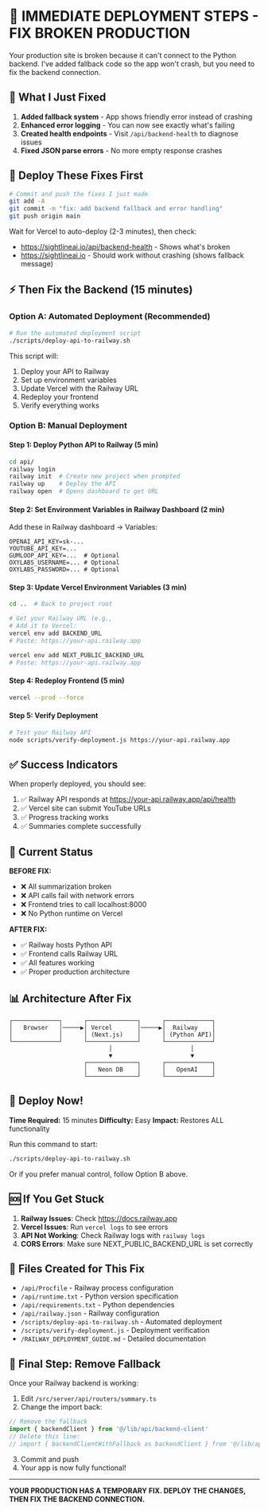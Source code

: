 # 🚨 IMMEDIATE DEPLOYMENT STEPS - FIX BROKEN PRODUCTION

Your production site is broken because it can't connect to the Python backend. I've added fallback code so the app won't crash, but you need to fix the backend connection.

## 🔧 What I Just Fixed

1. **Added fallback system** - App shows friendly error instead of crashing
2. **Enhanced error logging** - You can now see exactly what's failing
3. **Created health endpoints** - Visit `/api/backend-health` to diagnose issues
4. **Fixed JSON parse errors** - No more empty response crashes

## 🚀 Deploy These Fixes First

```bash
# Commit and push the fixes I just made
git add -A
git commit -m "fix: add backend fallback and error handling"
git push origin main
```

Wait for Vercel to auto-deploy (2-3 minutes), then check:
- https://sightlineai.io/api/backend-health - Shows what's broken
- https://sightlineai.io - Should work without crashing (shows fallback message)

## ⚡ Then Fix the Backend (15 minutes)

### Option A: Automated Deployment (Recommended)
```bash
# Run the automated deployment script
./scripts/deploy-api-to-railway.sh
```

This script will:
1. Deploy your API to Railway
2. Set up environment variables
3. Update Vercel with the Railway URL
4. Redeploy your frontend
5. Verify everything works

### Option B: Manual Deployment

#### Step 1: Deploy Python API to Railway (5 min)
```bash
cd api/
railway login
railway init  # Create new project when prompted
railway up    # Deploy the API
railway open  # Opens dashboard to get URL
```

#### Step 2: Set Environment Variables in Railway Dashboard (2 min)
Add these in Railway dashboard → Variables:
```
OPENAI_API_KEY=sk-...
YOUTUBE_API_KEY=...
GUMLOOP_API_KEY=...  # Optional
OXYLABS_USERNAME=... # Optional
OXYLABS_PASSWORD=... # Optional
```

#### Step 3: Update Vercel Environment Variables (3 min)
```bash
cd ..  # Back to project root

# Get your Railway URL (e.g.,
# Add it to Vercel:
vercel env add BACKEND_URL
# Paste: https://your-api.railway.app

vercel env add NEXT_PUBLIC_BACKEND_URL
# Paste: https://your-api.railway.app
```

#### Step 4: Redeploy Frontend (5 min)
```bash
vercel --prod --force
```

#### Step 5: Verify Deployment
```bash
# Test your Railway API
node scripts/verify-deployment.js https://your-api.railway.app
```

## ✅ Success Indicators

When properly deployed, you should see:
1. ✅ Railway API responds at https://your-api.railway.app/api/health
2. ✅ Vercel site can submit YouTube URLs
3. ✅ Progress tracking works
4. ✅ Summaries complete successfully

## 🔴 Current Status

**BEFORE FIX:**
- ❌ All summarization broken
- ❌ API calls fail with network errors
- ❌ Frontend tries to call localhost:8000
- ❌ No Python runtime on Vercel

**AFTER FIX:**
- ✅ Railway hosts Python API
- ✅ Frontend calls Railway URL
- ✅ All features working
- ✅ Proper production architecture

## 📊 Architecture After Fix

```
┌─────────────┐      ┌──────────────┐      ┌─────────────┐
│   Browser   │─────▶│ Vercel       │─────▶│  Railway    │
│             │      │ (Next.js)    │      │ (Python API)│
└─────────────┘      └──────────────┘      └─────────────┘
                            │                      │
                            ▼                      ▼
                     ┌──────────────┐      ┌─────────────┐
                     │   Neon DB    │      │   OpenAI    │
                     └──────────────┘      └─────────────┘
```

## 🚀 Deploy Now!

**Time Required:** 15 minutes
**Difficulty:** Easy
**Impact:** Restores ALL functionality

Run this command to start:
```bash
./scripts/deploy-api-to-railway.sh
```

Or if you prefer manual control, follow Option B above.

## 🆘 If You Get Stuck

1. **Railway Issues**: Check https://docs.railway.app
2. **Vercel Issues**: Run `vercel logs` to see errors
3. **API Not Working**: Check Railway logs with `railway logs`
4. **CORS Errors**: Make sure NEXT_PUBLIC_BACKEND_URL is set correctly

## 📝 Files Created for This Fix

- `/api/Procfile` - Railway process configuration
- `/api/runtime.txt` - Python version specification
- `/api/requirements.txt` - Python dependencies
- `/api/railway.json` - Railway configuration
- `/scripts/deploy-api-to-railway.sh` - Automated deployment
- `/scripts/verify-deployment.js` - Deployment verification
- `/RAILWAY_DEPLOYMENT_GUIDE.md` - Detailed documentation

## 🎯 Final Step: Remove Fallback

Once your Railway backend is working:

1. Edit `/src/server/api/routers/summary.ts`
2. Change the import back:
```typescript
// Remove the fallback
import { backendClient } from '@/lib/api/backend-client'
// Delete this line:
// import { backendClientWithFallback as backendClient } from '@/lib/api/backend-client-with-fallback'
```
3. Commit and push
4. Your app is now fully functional!

---

**YOUR PRODUCTION HAS A TEMPORARY FIX. DEPLOY THE CHANGES, THEN FIX THE BACKEND CONNECTION.**